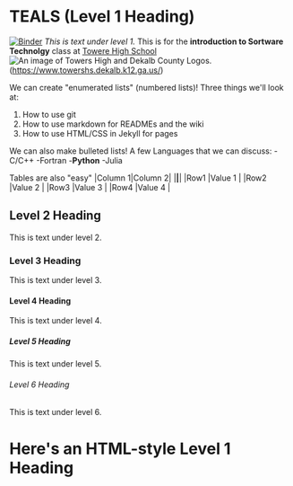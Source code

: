 # TEALS (Level 1 Heading)
[![Binder](https://mybinder.org/badge_logo.svg)](https://mybinder.org/v2/gh/ElijahRawls00/TEALS/HEAD)
*This is text under level 1.* This is for the **introduction to Sortware Technolgy** class at [Towere High School](https://www.towershs.dekalb.k12.ga.us/) 
![An image of Towers High and Dekalb County Logos](https://www.towershs.dekalb.k12.ga.us/sysimages/logo.png).(https://www.towershs.dekalb.k12.ga.us/)

We can create "enumerated lists" (numbered lists)! Three things we'll look at:
1. How to use git
2. How to use markdown for READMEs and the wiki
3. How to use HTML/CSS in Jekyll for pages 

We can also make bulleted lists! A few Languages that we can discuss:
-C/C++
-Fortran
-**Python**
-Julia

Tables are also "easy"
|Column 1|Column 2|
|________|________|
|Row1    |Value 1 |
|Row2    |Value 2 |
|Row3    |Value 3 |
|Row4    |Value 4 |

## Level 2 Heading

This is text under level 2.

### Level 3 Heading

This is text under level 3.

#### Level 4 Heading

This is text under level 4.

##### Level 5 Heading

This is text under level 5.

###### Level 6 Heading

This is text under level 6.

<H1>Here's an HTML-style Level 1 Heading</H1> 
